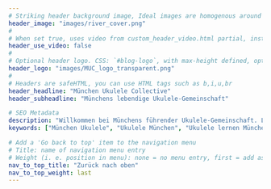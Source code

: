 ```yaml
---
# Striking header background image, Ideal images are homogenous around the centre and contrasting to the text. Non-ideal images can use `title_guard`
header_image: "images/river_cover.png"
#
# When set true, uses video from custom_header_video.html partial, instead of header_image
header_use_video: false
#
# Optional header logo. CSS: `#blog-logo`, with max-height defined, optimize to prevent scaling
header_logo: "images/MUC_logo_transparent.png"
#
# Headers are safeHTML, you can use HTML tags such as b,i,u,br
header_headline: "München Ukulele Collective"
header_subheadline: "Münchens lebendige Ukulele-Gemeinschaft"

# SEO Metadata
description: "Willkommen bei Münchens führender Ukulele-Gemeinschaft. Lernen, spielen und auftreten in freundlicher Atmosphäre. Regelmäßige Treffen in München."
keywords: ["München Ukulele", "Ukulele München", "Ukulele lernen München", "Ukulele Gruppe München"]

# Add a 'Go back to top' item to the navigation menu
# Title: name of navigation menu entry
# Weight (i. e. position in menu): none = no menu entry, first = add as first entry, last = ad as last entry
nav_to_top_title: "Zurück nach oben"
nav_to_top_weight: last
---
```

